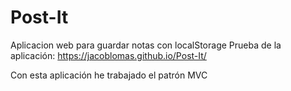 # Post-It
 Aplicacion web para guardar notas con localStorage
Prueba de la aplicación: https://jacoblomas.github.io/Post-It/

Con esta aplicación he trabajado el patrón MVC
